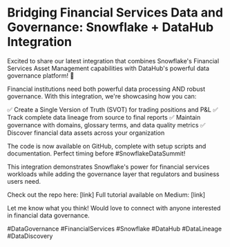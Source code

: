 # Bridging Financial Services Data and Governance: Snowflake + DataHub Integration

Excited to share our latest integration that combines Snowflake's Financial Services Asset Management capabilities with DataHub's powerful data governance platform! 🚀

Financial institutions need both powerful data processing AND robust governance. With this integration, we're showcasing how you can:

✅ Create a Single Version of Truth (SVOT) for trading positions and P&L
✅ Track complete data lineage from source to final reports
✅ Maintain governance with domains, glossary terms, and data quality metrics
✅ Discover financial data assets across your organization

The code is now available on GitHub, complete with setup scripts and documentation. Perfect timing before #SnowflakeDataSummit! 

This integration demonstrates Snowflake's power for financial services workloads while adding the governance layer that regulators and business users need.

Check out the repo here: [link]
Full tutorial available on Medium: [link]

Let me know what you think! Would love to connect with anyone interested in financial data governance.

#DataGovernance #FinancialServices #Snowflake #DataHub #DataLineage #DataDiscovery

